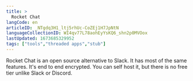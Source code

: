 ```yaml
---
title: >
  Rocket Chat
langCode: en
articleID: _NTgdq3H1_ltj5rhUc-CoZEj1H7JpNtN
languageCollectionID: WI4qv77L78aohEyYsKQ6_shn2p0MVOox
lastUpdated: 1673685329952
tags: ["tools","threaded apps","stub"]
---
```


Rocket Chat is an open source alternative to Slack. It has most of the same features. It's end to end encrypted. You can self host it, but there is no free tier unlike Slack or Discord.